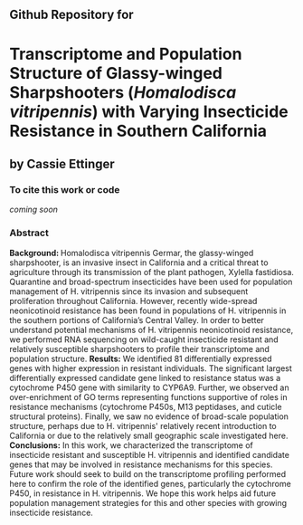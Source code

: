 ## Github Repository for
# Transcriptome and Population Structure of Glassy-winged Sharpshooters (<i>Homalodisca vitripennis</i>) with Varying Insecticide Resistance in Southern California
## by Cassie Ettinger 

### To cite this work or code

<i>coming soon</i>

### Abstract

<b>Background: </b> Homalodisca vitripennis Germar, the glassy-winged sharpshooter, is an invasive insect in California and a critical threat to agriculture through its transmission of the plant pathogen, Xylella fastidiosa. Quarantine and broad-spectrum insecticides have been used for population management of H. vitripennis since its invasion and subsequent proliferation throughout California. However, recently wide-spread neonicotinoid resistance has been found in populations of H. vitripennis in the southern portions of California’s Central Valley. In order to better understand potential mechanisms of H. vitripennis neonicotinoid resistance, we performed RNA sequencing on wild-caught insecticide resistant and relatively susceptible sharpshooters to profile their transcriptome and population structure. 
<b>Results:</b> We identified 81 differentially expressed genes with higher expression in resistant individuals. The significant largest differentially expressed candidate gene linked to resistance status was a cytochrome P450 gene with similarity to CYP6A9. Further, we observed an over-enrichment of GO terms representing functions supportive of roles in resistance mechanisms (cytochrome P450s, M13 peptidases, and cuticle structural proteins). Finally, we saw no evidence of broad-scale population structure, perhaps due to H. vitripennis' relatively recent introduction to California or due to the relatively small geographic scale investigated here. 
<b>Conclusions:</b> In this work, we characterized the transcriptome of insecticide resistant and susceptible H. vitripennis and identified candidate genes that may be involved in resistance mechanisms for this species. Future work should seek to build on the transcriptome profiling performed here to confirm the role of the identified genes, particularly the cytochrome P450, in resistance in H. vitripennis. We hope this work helps aid future population management strategies for this and other species with growing insecticide resistance.  

